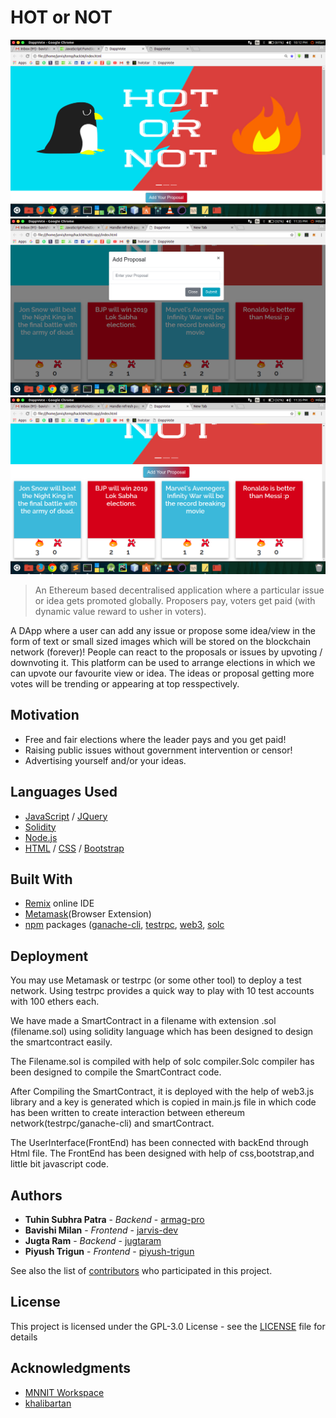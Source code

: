 # HOT or NOT
![alt text](https://github.com/armag-pro/hot-or-not-dapp/blob/master/screenshots/screenshot1.png)
![alt text](https://github.com/armag-pro/hot-or-not-dapp/blob/master/screenshots/screenshot2.png)
![alt text](https://github.com/armag-pro/hot-or-not-dapp/blob/master/screenshots/screenshot3.png)

> An Ethereum based decentralised application where a particular issue or idea gets promoted globally.
> Proposers pay, voters get paid (with dynamic value reward to usher in voters).

A DApp where a user can add any issue or propose some idea/view in the form of text or small sized images which will be stored on the blockchain network (forever)!
People can react to the proposals or issues by upvoting / downvoting it.
This platform can be used to arrange elections in which we can upvote our favourite view or idea.
The ideas or proposal getting more votes will be trending or appearing at top resspectively.

## Motivation
* Free and fair elections where the leader pays and you get paid!
* Raising public issues without government intervention or censor!
* Advertising yourself and/or your ideas.


## Languages Used
* [JavaScript](https://www.javascript.com/) / [JQuery](https://jquery.com/)
* [Solidity](https://solidity.readthedocs.io/en/develop/)
* [Node.js](https://nodejs.org/)
* [HTML](https://html.com/) / [CSS](https://www.w3.org/Style/CSS/Overview.en.html) / [Bootstrap](https://getbootstrap.com/)

## Built With
* [Remix](remix.ethereum.org) online IDE
* [Metamask](https://metamask.io/)(Browser Extension)
* [npm](https://www.npmjs.com/) packages ([ganache-cli](https://github.com/trufflesuite/ganache-cli), [testrpc](https://www.npmjs.com/package/ethereumjs-testrpc), [web3](https://github.com/ethereum/web3.js/), [solc](https://github.com/ethereum/solc-js)

## Deployment

You may use Metamask or testrpc (or some other tool) to deploy a test network. Using testrpc provides a quick way to play with 10 test accounts with 100 ethers each.

We have made a SmartContract in a filename with extension .sol (filename.sol) using solidity language which has been designed to design the smartcontract easily.

The Filename.sol is compiled with help of solc compiler.Solc compiler has been designed to compile the SmartContract code.

After Compiling the SmartContract, it is deployed with the help of web3.js library and a key is generated which is copied in main.js file in which code has been written to create interaction between ethereum network(testrpc/ganache-cli) and smartContract.

The UserInterface(FrontEnd) has been connected with backEnd through Html file.
The FrontEnd has been designed with help of css,bootstrap,and little bit javascript code.


## Authors

* **Tuhin Subhra Patra** - *Backend* - [armag-pro](https://github.com/armag-pro)
* **Bavishi Milan** - *Frontend* - [jarvis-dev](https://github.com/jarvis-dev)
* **Jugta Ram** - *Backend* - [jugtaram](https://github.com/jugtaram)
* **Piyush Trigun** - *Frontend* - [piyush-trigun](https://github.com/piyush-trigun)

See also the list of [contributors](https://github.com/armag-pro/hot-or-not-dapp/contributors) who participated in this project.

## License

This project is licensed under the GPL-3.0 License - see the [LICENSE](LICENSE) file for details

## Acknowledgments

* [MNNIT Workspace](https://github.com/mnnit-workspace)
* [khalibartan](https://github.com/khalibartan)
